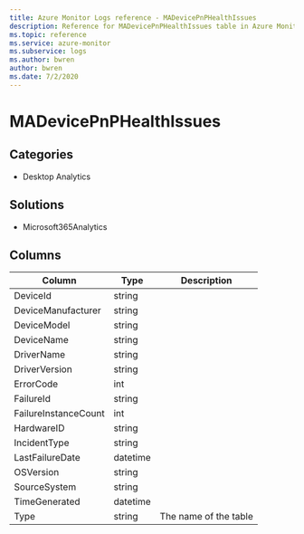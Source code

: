 ```yaml
---
title: Azure Monitor Logs reference - MADevicePnPHealthIssues
description: Reference for MADevicePnPHealthIssues table in Azure Monitor Logs.
ms.topic: reference
ms.service: azure-monitor
ms.subservice: logs
ms.author: bwren
author: bwren
ms.date: 7/2/2020
---
```


# MADevicePnPHealthIssues

 

## Categories

- Desktop Analytics
## Solutions

- Microsoft365Analytics




## Columns

|Column|Type|Description|
|---|---|---|
|DeviceId|string||
|DeviceManufacturer|string||
|DeviceModel|string||
|DeviceName|string||
|DriverName|string||
|DriverVersion|string||
|ErrorCode|int||
|FailureId|string||
|FailureInstanceCount|int||
|HardwareID|string||
|IncidentType|string||
|LastFailureDate|datetime||
|OSVersion|string||
|SourceSystem|string||
|TimeGenerated|datetime||
|Type|string|The name of the table|
